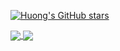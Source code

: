 [![Huong's GitHub stars](https://github-readme-stats.vercel.app/api?username=Lazygarde&hide=issues&show_icons=true&hide_border=true&theme=radical)](https://github.com/Lazygarde)  

<a href="https://github.com/Lazygarde/CPP_Code_PTIT">
  <img align="center" src="https://github-readme-stats.vercel.app/api/pin/?username=Lazygarde&theme=buefy&border_color=B57EDC&repo=CPP_Code_PTIT" />
</a>

<a href="https://github.com/Lazygarde/Data_Structures_and_Algorithms_Code_PTIT">
  <img align="center" src="https://github-readme-stats.vercel.app/api/pin/?username=Lazygarde&theme=buefy&border_color=B57EDC&repo=Data_Structures_and_Algorithms_Code_PTIT" />
</a>
